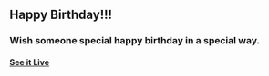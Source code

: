 ## Happy Birthday!!!

### Wish someone special happy birthday in a special way.

#### [See it Live](https://nikhil.github.io/happy-birthday/)

